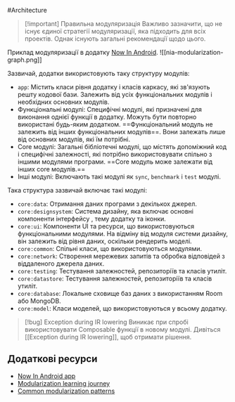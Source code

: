 #Architecture

>[!important] Правильна модуляризація
>Важливо зазначити, що не існує єдиної стратегії модуляризації, яка підходить для всіх проектів. Однак існують загальні рекомендації щодо цього.

Приклад модуляризації в додатку [Now In Android](https://github.com/android/nowinandroid).
![[nia-modularization-graph.png]]

Зазвичай, додатки використовують таку структуру модулів:
- `app`: Містить класи рівня додатку і класів каркасу, які зв'язують решту кодової бази. Залежить від усіх функціональних модулів і необхідних основних модулів.
- Функціональні модулі: Специфічні модулі, які призначені для виконання однієї функції в додатку. Можуть бути повторно використані будь-яким додатком. ==Функціональний модуль не залежить від інших функціональних модулів==. Вони залежать лише від основних модулів, які їм потрібні.
- Core модулі: Загальні бібліотечні модулі, що містять допоміжний код і специфічні залежності, які потрібно використовувати спільно з іншими модулями програми. ==Core модуль може залежати від інших core модулів.==
- Інші модулі: Включають такі модулі як `sync`, `benchmark` і `test` модулі.

Така структура зазвичай включає такі модулі:
- `core:data`: Отримання даних програми з декількох джерел.
- `core:designsystem`: Система дизайну, яка включає основні компоненти інтерфейсу , тему додатку та іконки.
- `core:ui`: Компоненти UI та ресурси, що використовуються функціональними модулями. На відміну від модуля системи дизайну, він залежить від рівня даних, оскільки рендерить моделі.
- `core:common`: Спільні класи, що використовуються модулями.
- `core:network`: Створення мережевих запитів та обробка відповідей з віддаленого джерела даних.
- `core:testing`: Тестування залежностей, репозиторіїв та класів утиліт.
- `core:datastore`: Тестування залежностей, репозиторіїв та класів утиліт.
- `core:database`: Локальне сховище баз даних з використанням Room або MongoDB.
- `core:model`: Класи моделей, що використовуються у всьому додатку.

>[!bug] Exception during IR lowering
>Виникає при спробі використовувати Composable функції в новому модулі. Дивіться [[Exception during IR lowering]], щоб отримати рішення.
## Додаткові ресурси
- [Now In Android app](https://github.com/android/nowinandroid)
- [Modularization learning journey](https://github.com/android/nowinandroid/blob/main/docs/ModularizationLearningJourney.md)
- [Common modularization patterns](https://developer.android.com/topic/modularization/patterns)